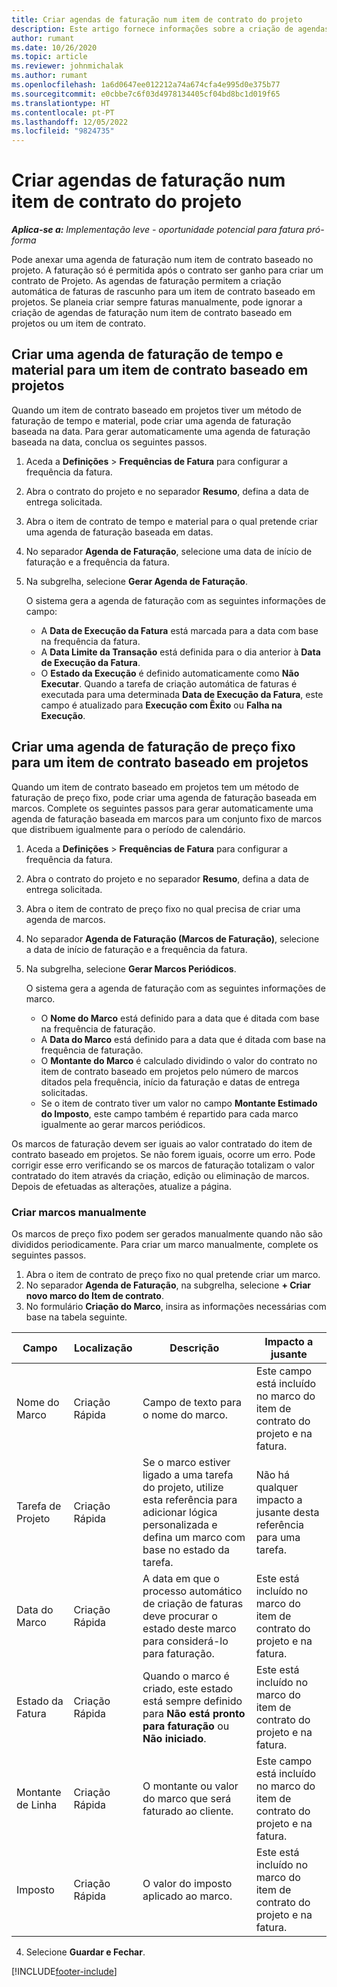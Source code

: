 ```yaml
---
title: Criar agendas de faturação num item de contrato do projeto
description: Este artigo fornece informações sobre a criação de agendas de faturas e marcos.
author: rumant
ms.date: 10/26/2020
ms.topic: article
ms.reviewer: johnmichalak
ms.author: rumant
ms.openlocfilehash: 1a6d0647ee012212a74a674cfa4e995d0e375b77
ms.sourcegitcommit: e0cbbe7c6f03d4978134405cf04bd8bc1d019f65
ms.translationtype: HT
ms.contentlocale: pt-PT
ms.lasthandoff: 12/05/2022
ms.locfileid: "9824735"
---
```

# <a name="create-invoice-schedules-on-a-project-contract-line"></a>Criar agendas de faturação num item de contrato do projeto

_**Aplica-se a:** Implementação leve - oportunidade potencial para fatura pró-forma_

Pode anexar uma agenda de faturação num item de contrato baseado no projeto. A faturação só é permitida após o contrato ser ganho para criar um contrato de Projeto. As agendas de faturação permitem a criação automática de faturas de rascunho para um item de contrato baseado em projetos. Se planeia criar sempre faturas manualmente, pode ignorar a criação de agendas de faturação num item de contrato baseado em projetos ou um item de contrato.

## <a name="create-a-time-and-material-invoice-schedule-for-a-project-based-contract-line"></a>Criar uma agenda de faturação de tempo e material para um item de contrato baseado em projetos

Quando um item de contrato baseado em projetos tiver um método de faturação de tempo e material, pode criar uma agenda de faturação baseada na data. Para gerar automaticamente uma agenda de faturação baseada na data, conclua os seguintes passos.

1. Aceda a **Definições** > **Frequências de Fatura** para configurar a frequência da fatura.
2. Abra o contrato do projeto e no separador **Resumo**, defina a data de entrega solicitada.
3. Abra o item de contrato de tempo e material para o qual pretende criar uma agenda de faturação baseada em datas. 
4. No separador **Agenda de Faturação**, selecione uma data de início de faturação e a frequência da fatura. 
5. Na subgrelha, selecione **Gerar Agenda de Faturação**.

    O sistema gera a agenda de faturação com as seguintes informações de campo:

    - A **Data de Execução da Fatura** está marcada para a data com base na frequência da fatura.
    - A **Data Limite da Transação** está definida para o dia anterior à **Data de Execução da Fatura**.
    - O **Estado da Execução** é definido automaticamente como **Não Executar**. Quando a tarefa de criação automática de faturas é executada para uma determinada **Data de Execução da Fatura**, este campo é atualizado para **Execução com Êxito** ou **Falha na Execução**.

## <a name="create-a-fixed-price-invoice-schedule-for-a-project-based-contract-line"></a>Criar uma agenda de faturação de preço fixo para um item de contrato baseado em projetos

Quando um item de contrato baseado em projetos tem um método de faturação de preço fixo, pode criar uma agenda de faturação baseada em marcos. Complete os seguintes passos para gerar automaticamente uma agenda de faturação baseada em marcos para um conjunto fixo de marcos que distribuem igualmente para o período de calendário.

1. Aceda a **Definições** > **Frequências de Fatura** para configurar a frequência da fatura.
2. Abra o contrato do projeto e no separador **Resumo**, defina a data de entrega solicitada.
3. Abra o item de contrato de preço fixo no qual precisa de criar uma agenda de marcos. 
4. No separador **Agenda de Faturação (Marcos de Faturação)**, selecione a data de início de faturação e a frequência da fatura. 
5. Na subgrelha, selecione **Gerar Marcos Periódicos**.

    O sistema gera a agenda de faturação com as seguintes informações de marco.

    - O **Nome do Marco** está definido para a data que é ditada com base na frequência de faturação.
    - A **Data do Marco** está definido para a data que é ditada com base na frequência de faturação.
    - O **Montante do Marco** é calculado dividindo o valor do contrato no item de contrato baseado em projetos pelo número de marcos ditados pela frequência, início da faturação e datas de entrega solicitadas.
    - Se o item de contrato tiver um valor no campo **Montante Estimado do Imposto**, este campo também é repartido para cada marco igualmente ao gerar marcos periódicos.

Os marcos de faturação devem ser iguais ao valor contratado do item de contrato baseado em projetos. Se não forem iguais, ocorre um erro. Pode corrigir esse erro verificando se os marcos de faturação totalizam o valor contratado do item através da criação, edição ou eliminação de marcos. Depois de efetuadas as alterações, atualize a página.

### <a name="manually-create-milestones"></a>Criar marcos manualmente

Os marcos de preço fixo podem ser gerados manualmente quando não são divididos periodicamente. Para criar um marco manualmente, complete os seguintes passos.

1. Abra o item de contrato de preço fixo no qual pretende criar um marco. 
2. No separador **Agenda de Faturação**, na subgrelha, selecione **+ Criar novo marco do Item de contrato**.
3. No formulário **Criação do Marco**, insira as informações necessárias com base na tabela seguinte. 

| Campo | Localização | Descrição | Impacto a jusante |
| --- | --- | --- | --- |
| Nome do Marco | Criação Rápida | Campo de texto para o nome do marco. | Este campo está incluído no marco do item de contrato do projeto e na fatura. |
| Tarefa de Projeto | Criação Rápida | Se o marco estiver ligado a uma tarefa do projeto, utilize esta referência para adicionar lógica personalizada e defina um marco com base no estado da tarefa. | Não há qualquer impacto a jusante desta referência para uma tarefa. |
| Data do Marco | Criação Rápida | A data em que o processo automático de criação de faturas deve procurar o estado deste marco para considerá-lo para faturação. | Este está incluído no marco do item de contrato do projeto e na fatura. |
| Estado da Fatura | Criação Rápida | Quando o marco é criado, este estado está sempre definido para **Não está pronto para faturação** ou **Não iniciado**. | Este está incluído no marco do item de contrato do projeto e na fatura. |
| Montante de Linha | Criação Rápida | O montante ou valor do marco que será faturado ao cliente. | Este campo está incluído no marco do item de contrato do projeto e na fatura. |
| Imposto | Criação Rápida | O valor do imposto aplicado ao marco. | Este está incluído no marco do item de contrato do projeto e na fatura. |

4. Selecione **Guardar e Fechar**.


[!INCLUDE[footer-include](../../includes/footer-banner.md)]
